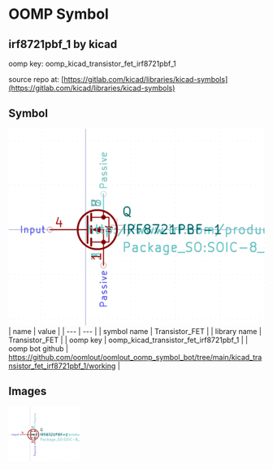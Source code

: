 # OOMP Symbol  
## irf8721pbf_1  by kicad  
  
oomp key: oomp_kicad_transistor_fet_irf8721pbf_1  
  
source repo at: [https://gitlab.com/kicad/libraries/kicad-symbols](https://gitlab.com/kicad/libraries/kicad-symbols)  
## Symbol  
  
[![working.png](working_600.png)](working.png)  
| name | value | 
| --- | --- | 
| symbol name | Transistor_FET | 
| library name | Transistor_FET | 
| oomp key | oomp_kicad_transistor_fet_irf8721pbf_1 | 
| oomp bot github | https://github.com/oomlout/oomlout_oomp_symbol_bot/tree/main/kicad_transistor_fet_irf8721pbf_1/working | 
## Images  
  
[![working.png](working_140.png)](working.png)  
